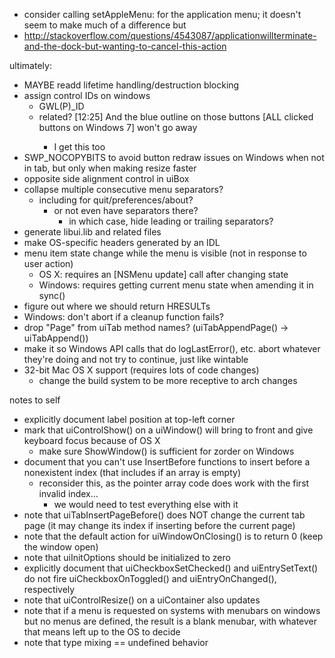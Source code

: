 - consider calling setAppleMenu: for the application menu; it doesn't seem to make much of a difference but
- http://stackoverflow.com/questions/4543087/applicationwillterminate-and-the-dock-but-wanting-to-cancel-this-action

ultimately:
- MAYBE readd lifetime handling/destruction blocking
- assign control IDs on windows
	- GWL(P)_ID
	- related? [12:25] <ZeroOne> And the blue outline on those buttons [ALL clicked buttons on Windows 7] won't go away
		- I get this too
- SWP_NOCOPYBITS to avoid button redraw issues on Windows when not in tab, but only when making resize faster
- opposite side alignment control in uiBox
- collapse multiple consecutive menu separators?
	- including for quit/preferences/about?
		- or not even have separators there?
			- in which case, hide leading or trailing separators?
- generate libui.lib and related files
- make OS-specific headers generated by an IDL
- menu item state change while the menu is visible (not in response to user action)
	- OS X: requires an [NSMenu update] call after changing state
	- Windows: requires getting current menu state when amending it in sync()
- figure out where we should return HRESULTs
- Windows: don't abort if a cleanup function fails?
- drop "Page" from uiTab method names? (uiTabAppendPage() -> uiTabAppend())
- make it so Windows API calls that do logLastError(), etc. abort whatever they're doing and not try to continue, just like wintable
- 32-bit Mac OS X support (requires lots of code changes)
	- change the build system to be more receptive to arch changes

notes to self
- explicitly document label position at top-left corner
- mark that uiControlShow() on a uiWindow() will bring to front and give keyboard focus because of OS X
	- make sure ShowWindow() is sufficient for zorder on Windows
- document that you can't use InsertBefore functions to insert before a nonexistent index (that includes if an array is empty)
	- reconsider this, as the pointer array code does work with the first invalid index...
		- we would need to test everything else with it
- note that uiTabInsertPageBefore() does NOT change the current tab page (it may change its index if inserting before the current page)
- note that the default action for uiWindowOnClosing() is to return 0 (keep the window open)
- note that uiInitOptions should be initialized to zero
- explicitly document that uiCheckboxSetChecked() and uiEntrySetText() do not fire uiCheckboxOnToggled() and uiEntryOnChanged(), respectively
- note that uiControlResize() on a uiContainer also updates
- note that if a menu is requested on systems with menubars on windows but no menus are defined, the result is a blank menubar, with whatever that means left up to the OS to decide
- note that type mixing == undefined behavior
